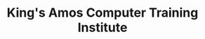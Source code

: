 ---
title: "King's Amos Computer Training Institute"
url: /gbarnga/kings-amos-computer-training-institute/
shop: copyshop
---